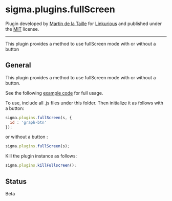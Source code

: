 sigma.plugins.fullScreen
=====================

Plugin developed by [Martin de la Taille](https://github.com/martindelataille) for [Linkurious](https://github.com/Linkurious) and published under the [MIT](LICENSE) license.

---

This plugin provides a method to use fullScreen mode with or without a button

## General
This plugin provides a method to use fullScreen mode with or without a button.

See the following [example code](../../examples/fullscreen.html) for full usage.

To use, include all .js files under this folder. Then initialize it as follows with a button:

````javascript
sigma.plugins.fullScreen(s, {
  id : 'graph-btn'
});
````

or without a button :

````javascript
sigma.plugins.fullScreen(s);
````

Kill the plugin instance as follows:

````javascript
sigma.plugins.killFullscreen();
````

## Status

Beta
